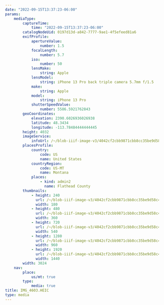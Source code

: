 ```yaml
---
date: "2022-09-15T13:37:23-06:00"
params:
    mediaType:
        captureTime:
            time: "2022-09-15T13:37:23-06:00"
        catalogNodeUid: 0197d13d-a842-7777-9ae1-4f5efeed81a6
        exifProfile:
            apertureValue:
                number: 1.5
            focalLength:
                number: 5.7
            iso:
                number: 50
            lensMake:
                string: Apple
            lensModel:
                string: iPhone 13 Pro back triple camera 5.7mm f/1.5
            make:
                string: Apple
            model:
                string: iPhone 13 Pro
            shutterSpeedValue:
                number: 5586.5921762843
        geoCoordinates:
            elevation: 2390.6026936026938
            latitude: 48.3434
            longitude: -113.78484444444445
        height: 4032
        imageService:
            infoUrl: /~/blob-iiif-image-v3/4042cf2cbb9871cbb8cc35be9d58c4f9a5dfec77d6f65ede5e4f569dc7754ed6/info.json
        placesProfile:
            country:
                code: US
                name: United States
            countryRegion:
                code: US-MT
                name: Montana
            places:
                - kind: admin2
                  name: Flathead County
        thumbnails:
            - height: 240
              url: /~/blob-iiif-image-v3/4042cf2cbb9871cbb8cc35be9d58c4f9a5dfec77d6f65ede5e4f569dc7754ed6/full/180%2C240/0/default.jpg
              width: 180
            - height: 480
              url: /~/blob-iiif-image-v3/4042cf2cbb9871cbb8cc35be9d58c4f9a5dfec77d6f65ede5e4f569dc7754ed6/full/360%2C480/0/default.jpg
              width: 360
            - height: 720
              url: /~/blob-iiif-image-v3/4042cf2cbb9871cbb8cc35be9d58c4f9a5dfec77d6f65ede5e4f569dc7754ed6/full/540%2C720/0/default.jpg
              width: 540
            - height: 1280
              url: /~/blob-iiif-image-v3/4042cf2cbb9871cbb8cc35be9d58c4f9a5dfec77d6f65ede5e4f569dc7754ed6/full/960%2C1280/0/default.jpg
              width: 960
            - height: 1920
              url: /~/blob-iiif-image-v3/4042cf2cbb9871cbb8cc35be9d58c4f9a5dfec77d6f65ede5e4f569dc7754ed6/full/1440%2C1920/0/default.jpg
              width: 1440
        width: 3024
    nav:
        place:
            us/mt: true
        type:
            media: true
title: IMG_4603.HEIC
type: media
---
```

